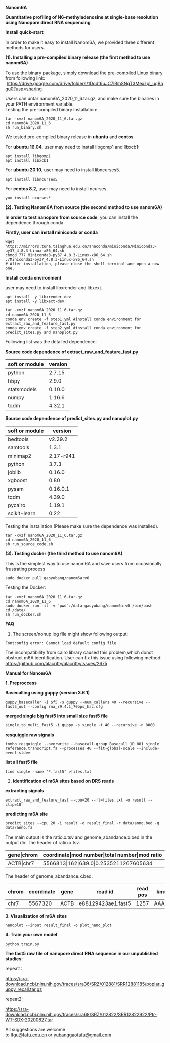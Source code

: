 **Nanom6A**

**Quantitative profiling of N6-methyladenosine at single-base resolution using Nanopore direct RNA sequencing**

**Install quick-start**

In order to make it easy to install Nanom6A, we provided three different methods for users.

**(1). Installing a pre-compiled binary release (the first method to use nanom6A)**

To use the binary package, simply download the pre-compiled Linux binary from following link:
 https://drive.google.com/drive/folders/1Dodt6uJC7lBihSNgT3Mexzpl_uqBagu0?usp=sharing


Users can untar nanom6A_2020_11_6.tar.gz, and make sure the binaries in your PATH environment variable.   
Testing the pre-compiled binary installation:


```
tar -xvzf nanom6A_2020_11_6.tar.gz
cd nanom6A_2020_11_6
sh run_binary.sh
```


We tested pre-compiled binary release in **ubuntu** and **centos**.

For **ubuntu 16.04**, user may need to install libgomp1 
and libxcb1:

```
apt install libgomp1
apt install libxcb1
```

For **ubuntu 20.10**, user may need to install libncurses5.


```
apt install libncurses5
```


For **centos 8.2**, user may need to install ncurses.

```
yum install ncurses*
```


**(2). Testing Nanom6A from source (the second method to use nanom6A)**


**In order to test nanopore from source code**, you can install the dependence through conda. 

**Firstly, user can install miniconda or conda**

```
wget https://mirrors.tuna.tsinghua.edu.cn/anaconda/miniconda/Miniconda3-py37_4.8.3-Linux-x86_64.sh
chmod 777 Miniconda3-py37_4.8.3-Linux-x86_64.sh
./Miniconda3-py37_4.8.3-Linux-x86_64.sh
# After installation, please close the shell terminal and open a new one.
```


**Install conda environment**

user may need to install libxrender and libxext.

```
apt install -y libxrender-dev
apt install -y libxext-dev
```

```
tar -xvzf nanom6A_2020_11_6.tar.gz
cd nanom6A_2020_11_6
conda env create -f step1.yml #install conda environment for extract_raw_and_feature_fast.py
conda env create -f step2.yml #install conda environment for predict_sites.py and nanoplot.py
```



Following list was the detailed dependence:

**Source code dependence of extract_raw_and_feature_fast.py**

soft or module | version
---|---
python                               |2.7.15
h5py                               |2.9.0
statsmodels                        |0.10.0
numpy                              |1.16.6
tqdm                               |4.32.1

**Source code dependence of predict_sites.py and nanoplot.py**

soft or module | version
---|---
bedtools | v2.29.2
samtools | 1.3.1
minimap2 | 2.17-r941
python                               |3.7.3
joblib                        |0.16.0
xgboost                       |0.80
pysam                         |0.16.0.1
tqdm                          |4.39.0
pycairo                       |1.19.1
scikit-learn              |0.22

Testing the installation (Please make sure the dependence was installed).

```
tar -xvzf nanom6A_2020_11_6.tar.gz
cd nanom6A_2020_11_6
sh run_source_code.sh
```


**(3). Testing docker (the third method to use nanom6A)**

This is the simplest way to use nanom6A and save users from occasionally frustrating process

```
sudo docker pull gaoyubang/nanom6a:v0
```


Testing the Docker:


```
tar -xvzf nanom6A_2020_11_6.tar.gz
cd nanom6A_2020_11_6
sudo docker run -it -v `pwd`:/data gaoyubang/nanom6a:v0 /bin/bash
cd /data/
sh run_docker.sh
```



**FAQ**

1. The screen/nohup log file might show following output:
```
Fontconfig error: Cannot load default config file
```

The incompatibility from cairo library caused this problem,which donot obstruct m6A identification. User can fix this issue using following method: https://github.com/alacritty/alacritty/issues/2675 

**Manual for Nanom6A**

**1. Preproccess**

**Basecalling using guppy (version 3.6.1)**


```
guppy_basecaller -i $f5 -s guppy --num_callers 40 --recursive --fast5_out --config rna_r9.4.1_70bps_hac.cfg
```

**merged single big fast5 into small size fast5 file**

```
single_to_multi_fast5 -i guppy -s single -t 40 --recursive -n 8000
```



**resquiggle raw signals**



```
tombo resquiggle --overwrite --basecall-group Basecall_1D_001 single referance.transcript.fa --processes 40 --fit-global-scale --include-event-stdev
```

**list all fast5 file**

```
find single -name "*.fast5" >files.txt
```

2. **identification of m6A sites based on DRS reads**

**extracting signals**


```
extract_raw_and_feature_fast --cpu=20 --fl=files.txt -o result --clip=10
```

**predicting m6A site**

```
predict_sites --cpu 20 -i result -o result_final -r data/anno.bed -g data/anno.fa
```


The main output is the ratio.x.tsv and genome_abandance.x.bed in the output dir.
The header of ratio.x.tsv.

gene\|chrom | coordinate\|mod number\|total number\|mod ratio 
---|---
ACTB\|chr7|	5566813\|162\|639.0\|0.2535211267605634	

The header of genome_abandance.x.bed.

chrom | coordinate|gene| read id|read pos|kmer
---|---|---|---|---|---
chr7|5567320|ACTB	|e88129423ae1.fast5	|1257	|AAACA

**3. Visualization of m6A sites**


```
nanoplot --input result_final -o plot_nano_plot
```


**4. Train your own model**


```
python train.py
```



**The fast5 raw file of nanopore direct RNA sequence in our unpublished studies:**

repeat1:

https://sra-download.ncbi.nlm.nih.gov/traces/sra36/SRZ/012881/SRR12881185/poplar_guppy_recall.tar.gz

repeat2:

https://sra-download.ncbi.nlm.nih.gov/traces/sra68/SRZ/012822/SRR12822922/Ptr-WT-SDX-20200827.tar

All suggestions are welcome to lfgu@fafu.edu.cn or yubanggaofafu@gmail.com

